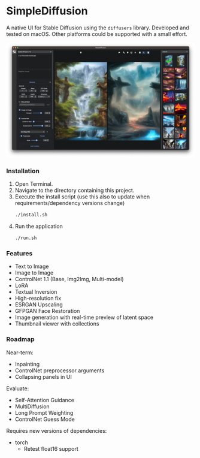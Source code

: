 # SimpleDiffusion

A native UI for Stable Diffusion using the `diffusers` library.  Developed and tested on macOS.  Other platforms could be supported with a small effort.

![Screenshot](docs/screenshot.webp)

### Installation

1. Open Terminal.
2. Navigate to the directory containing this project.
3. Execute the install script (use this also to update when requirements/dependency versions change)
    ```sh
    ./install.sh
    ```
4. Run the application
    ```sh
    ./run.sh
    ```

### Features

- Text to Image
- Image to Image
- ControlNet 1.1 (Base, Img2Img, Multi-model)
- LoRA
- Textual Inversion
- High-resolution fix
- ESRGAN Upscaling
- GFPGAN Face Restoration
- Image generation with real-time preview of latent space
- Thumbnail viewer with collections

### Roadmap

Near-term:
- Inpainting
- ControlNet preprocessor arguments
- Collapsing panels in UI

Evaluate:
- Self-Attention Guidance
- MultiDiffusion
- Long Prompt Weighting
- ControlNet Guess Mode

Requires new versions of dependencies:
- torch
  - Retest float16 support
